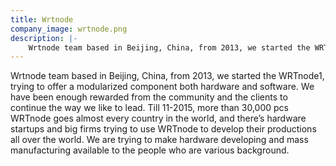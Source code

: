 ```yaml
---
title: Wrtnode
company_image: wrtnode.png
description: |-
    Wrtnode team based in Beijing, China, from 2013, we started the WRTnode1, trying to offer a modularized component both hardware and software.
---
```

Wrtnode team based in Beijing, China, from 2013, we started the WRTnode1, trying to offer a modularized component both hardware and software. We have been enough rewarded from the community and the clients to continue the way we like to lead. Till 11-2015, more than 30,000 pcs WRTnode goes almost every country in the world, and there’s hardware startups and big firms trying to use WRTnode to develop their productions all over the world. We are trying to make hardware developing and mass manufacturing available to the people who are various background.
